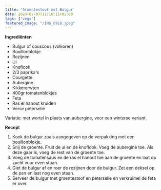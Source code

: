 ```yaml
---
title: 'Groentestoof met Bulgur'
date: 2024-02-07T11:16:11+01:00
tags: ["vega"]
featured_image: "/IMG_0918.jpeg"
---
```


**Ingrediënten**
- Bulgur of couscous (volkoren)
- Bouillonblokje
- Rozijnen
- Ui
- Knoflook
- 2/3 paprika's
- Courgette
- Aubergine
- Kikkererwten
- 400gr tomatenblokjes
- Feta
- Ras el hanout kruiden
- Verse peterselie

Variatie: met wortel in plaats van aubergine, voor een winterse variant.

**Recept**
1. Kook de bulgur zoals aangegeven op de verpakking met een bouillonblokje. 
2. Snij de groente. Fruit de ui en de knoflook. Voeg de aubergine toe. Als deze gaar is, voeg de rest van de groente toe.
3. Voeg de tomatensaus en de ras el hanout toe aan de groente en laat op zacht vuur even staan.
4. Giet de bulgur af en roer de rozijnen door de bulgur. Zet een deksel op de pan en laat nog even staan.
5. Serveer de bulgur met groentestoof en peterselie en verkruimel de feta er over.